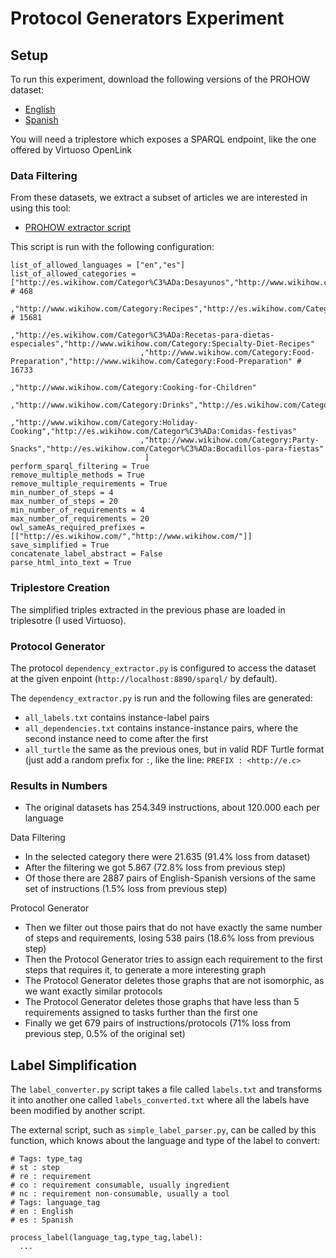 # Protocol Generators Experiment

## Setup

To run this experiment, download the following versions of the PROHOW dataset:
 - [English](https://www.kaggle.com/paolop/human-instructions-english-wikihow)
 - [Spanish](https://www.kaggle.com/paolop/human-instructions-spanish-wikihow)

You will need a triplestore which exposes a SPARQL endpoint, like the one offered by Virtuoso OpenLink

### Data Filtering
 
From these datasets, we extract a subset of articles we are interested in using this tool:
 - [PROHOW extractor script](https://github.com/paolo7/extractor-script)
 
 This script is run with the following configuration:
 ```
list_of_allowed_languages = ["en","es"]
list_of_allowed_categories = ["http://es.wikihow.com/Categor%C3%ADa:Desayunos","http://www.wikihow.com/Category:Breakfast" # 468
                              ,"http://www.wikihow.com/Category:Recipes","http://es.wikihow.com/Categor%C3%ADa:Recetas" # 15681
                              ,"http://es.wikihow.com/Categor%C3%ADa:Recetas-para-dietas-especiales","http://www.wikihow.com/Category:Specialty-Diet-Recipes"
                              ,"http://www.wikihow.com/Category:Food-Preparation","http://www.wikihow.com/Category:Food-Preparation" # 16733
                              ,"http://www.wikihow.com/Category:Cooking-for-Children"
                              ,"http://www.wikihow.com/Category:Drinks","http://es.wikihow.com/Categor%C3%ADa:Bebidas"
                              ,"http://www.wikihow.com/Category:Holiday-Cooking","http://es.wikihow.com/Categor%C3%ADa:Comidas-festivas"
                              ,"http://www.wikihow.com/Category:Party-Snacks","http://es.wikihow.com/Categor%C3%ADa:Bocadillos-para-fiestas"
                               ]
perform_sparql_filtering = True
remove_multiple_methods = True
remove_multiple_requirements = True
min_number_of_steps = 4
max_number_of_steps = 20
min_number_of_requirements = 4
max_number_of_requirements = 20
owl_sameAs_required_prefixes = [["http://es.wikihow.com/","http://www.wikihow.com/"]]
save_simplified = True
concatenate_label_abstract = False
parse_html_into_text = True
 ```
 
### Triplestore Creation

The simplified triples extracted in the previous phase are loaded in triplesotre (I used Virtuoso).

### Protocol Generator

The protocol `dependency_extractor.py` is configured to access the dataset at the given enpoint (`http://localhost:8890/sparql/` by default).

The `dependency_extractor.py` is run and the following files are generated:

 - `all_labels.txt` contains instance-label pairs
 - `all_dependencies.txt` contains instance-instance pairs, where the second instance need to come after the first
 - `all_turtle` the same as the previous ones, but in valid RDF Turtle format (just add a random prefix for `:`, like the line: `PREFIX : <http://e.c>`


 ### Results in Numbers
 
- The original datasets has 254.349 instructions, about 120.000 each per language

Data Filtering
 - In the selected category there were 21.635 (91.4% loss from dataset)
 - After the filtering we got 5.867 (72.8% loss from previous step)
 - Of those there are 2887 pairs of English-Spanish versions of the same set of instructions (1.5% loss from previous step)

Protocol Generator
 - Then we filter out those pairs that do not have exactly the same number of steps and requirements, losing 538 pairs (18.6% loss from previous step)
 - Then the Protocol Generator tries to assign each requirement to the first steps that requires it, to generate a more interesting graph 
 - The Protocol Generator deletes those graphs that are not isomorphic, as we want exactly similar protocols
 - The Protocol Generator deletes those graphs that have less than 5 requirements assigned to tasks further than the first one
 - Finally we get 679 pairs of instructions/protocols (71% loss from previous step, 0.5% of the original set)

## Label Simplification

The `label_converter.py` script takes a file called `labels.txt` and transforms it into another one called `labels_converted.txt` where all the labels have been modified by another script. 

The external script, such as `simple_label_parser.py`, can be called by this function, which knows about the language and type of the label to convert:

```
# Tags: type_tag
# st : step
# re : requirement
# co : requirement consumable, usually ingredient
# nc : requirement non-consumable, usually a tool
# Tags: language_tag
# en : English
# es : Spanish

process_label(language_tag,type_tag,label):
  ...
```
